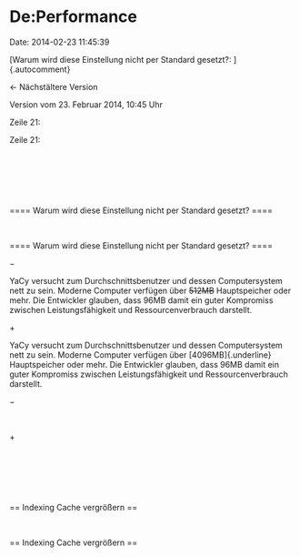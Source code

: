 De:Performance
==============

Date: 2014-02-23 11:45:39

[Warum wird diese Einstellung nicht per Standard gesetzt?:
]{.autocomment}

← Nächstältere Version

Version vom 23. Februar 2014, 10:45 Uhr

Zeile 21:

Zeile 21:

 

 

 

<div>

==== Warum wird diese Einstellung nicht per Standard gesetzt? ====

</div>

 

<div>

==== Warum wird diese Einstellung nicht per Standard gesetzt? ====

</div>

−

<div>

YaCy versucht zum Durchschnittsbenutzer und dessen Computersystem nett
zu sein. Moderne Computer verfügen über ~~512MB~~ Hauptspeicher oder
mehr. Die Entwickler glauben, dass 96MB damit ein guter Kompromiss
zwischen Leistungsfähigkeit und Ressourcenverbrauch darstellt.

</div>

\+

<div>

YaCy versucht zum Durchschnittsbenutzer und dessen Computersystem nett
zu sein. Moderne Computer verfügen über [4096MB]{.underline}
Hauptspeicher oder mehr. Die Entwickler glauben, dass 96MB damit ein
guter Kompromiss zwischen Leistungsfähigkeit und Ressourcenverbrauch
darstellt.

</div>

−

<div>

 

</div>

\+

<div>

</div>

 

 

 

<div>

== Indexing Cache vergrößern ==

</div>

 

<div>

== Indexing Cache vergrößern ==

</div>
